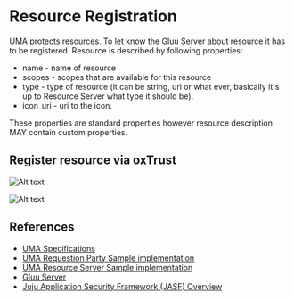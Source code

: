 # Resource Registration

UMA protects resources. To let know the Gluu Server about resource it has to be registered. Resource is described by following properties:

- name - name of resource
- scopes - scopes that are available for this resource
- type - type of resource (it can be string, uri or what ever, basically it's up to Resource Server what type it should be).
- icon_uri - uri to the icon.

These properties are standard properties however resource description MAY contain custom properties.

## Register resource via oxTrust

![Alt text](/img/uma/uma_oxtrust_resources.png "UMA Resources")

![Alt text](/img/uma/uma_oxtrust_resources_add.png "UMA Resources Add")

## References
- [UMA Specifications](http://kantarainitiative.org/confluence/display/uma/UMA+1.0+Core+Protocol)
- [UMA Requestion Party Sample implementation](https://svn.gluu.info/repository/openxdi/oxUmaDemo/RP/)
- [UMA Resource Server Sample implementation](https://svn.gluu.info/repository/openxdi/oxUmaDemo/RS/)
- [Gluu Server](http://gluu.org)
- [Juju Application Security Framework (JASF) Overview](http://www.gluu.co/juju-draft-overview)

[UMA]: http://kantarainitiative.org/confluence/display/uma/UMA+1.0+Core+Protocol